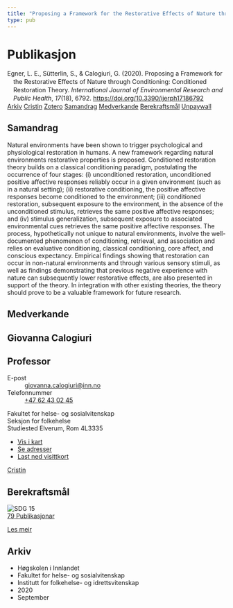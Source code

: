 ```yaml
---
title: "Proposing a Framework for the Restorative Effects of Nature through Conditioning: Conditioned Restoration Theory"
type: pub
---
```

<h1>Publikasjon</h1>
<article id="csl-bib-container-Y6XXJ6EZ" class="csl-bib-container">
  <div class="csl-bib-body" style="line-height: 1.35; padding-left: 1em; text-indent:-1em;">
  <div class="csl-entry">Egner, L. E., S&#xFC;tterlin, S., &amp; Calogiuri, G. (2020). Proposing a Framework for the Restorative Effects of Nature through Conditioning: Conditioned Restoration Theory. <i>International Journal of Environmental Research and Public Health</i>, <i>17</i>(18), 6792. <a href="https://doi.org/10.3390/ijerph17186792">https://doi.org/10.3390/ijerph17186792</a></div>
</div>
  <div class="csl-bib-buttons">
    <a href="#taxonomy-article-Y6XXJ6EZ" class="csl-bib-button">Arkiv</a>
    <a href="https://app.cristin.no/results/show.jsf?id=1831053" alt="Cristin URL" class="csl-bib-button">Cristin</a>
    <a href="http://zotero.org/groups/5022929/items/Y6XXJ6EZ" alt="Zotero URL" class="csl-bib-button">Zotero</a>
    <a href="#abstract-article-Y6XXJ6EZ" class="csl-bib-button">Samandrag</a>
    <a href="#contributors-article-Y6XXJ6EZ" class="csl-bib-button">Medverkande</a>
    <a href="#sdg-article-Y6XXJ6EZ" class="csl-bib-button">Berekraftsmål</a>
    <a href="https://www.mdpi.com/1660-4601/17/18/6792/pdf" class="csl-bib-button">Unpaywall</a>
  </div>
  <div id="csl-bib-meta-container-Y6XXJ6EZ"></div>
</article>
<div id="csl-bib-meta-Y6XXJ6EZ" class="csl-bib-meta">
  <article id="abstract-article-Y6XXJ6EZ" class="abstract-article">
    <h1>Samandrag</h1>
    Natural environments have been shown to trigger psychological and physiological restoration in humans. A new framework regarding natural environments restorative properties is proposed. Conditioned restoration theory builds on a classical conditioning paradigm, postulating the occurrence of four stages: (i) unconditioned restoration, unconditioned positive affective responses reliably occur in a given environment (such as in a natural setting); (ii) restorative conditioning, the positive affective responses become conditioned to the environment; (iii) conditioned restoration, subsequent exposure to the environment, in the absence of the unconditioned stimulus, retrieves the same positive affective responses; and (iv) stimulus generalization, subsequent exposure to associated environmental cues retrieves the same positive affective responses. The process, hypothetically not unique to natural environments, involve the well-documented phenomenon of conditioning, retrieval, and association and relies on evaluative conditioning, classical conditioning, core affect, and conscious expectancy. Empirical findings showing that restoration can occur in non-natural environments and through various sensory stimuli, as well as findings demonstrating that previous negative experience with nature can subsequently lower restorative effects, are also presented in support of the theory. In integration with other existing theories, the theory should prove to be a valuable framework for future research.
  </article>
  <article id="contributors-article-Y6XXJ6EZ" class="contributors-article">
    <h1>Medverkande</h1>
    <div class="personas">
<div class="vrtx-hinn-person-card">
<div class="photo">
<i class="lar la-user-circle missing-person"></i>
</div>
<div class="info">
<hgroup><h1>Giovanna Calogiuri</h1>
<h2>Professor</h2>
</hgroup><dl>
<dt>E-post</dt>
<dd>
<a href="mailto:giovanna.calogiuri@inn.no">giovanna.calogiuri@inn.no</a>
</dd>
<dt>Telefonnummer</dt>
<dd><a href="tel:+4762430245">
+47 62 43 02 45
</a></dd>
</dl>
<p>
Fakultet for helse- og sosialvitenskap<br>
Seksjon for folkehelse<br>
Studiested Elverum,
Rom 4L3335
</p>
<ul class="vrtx-hinn-links">
<li><a href="https://www.google.com/maps?q=60.88177,11.53669">Vis i kart</a></li>
<li><a href="https://www.inn.no/finn-en-ansatt/giovanna-calogiuri.html#vrtx-hinn-addresses">Se adresser</a></li>
<li><a href="https://www.inn.no/finn-en-ansatt/giovanna-calogiuri.html?vrtx=vcf">Last ned visittkort</a></li>
</ul>
</div>
</div>
<a href="https://app.cristin.no/persons/show.jsf?id=358086" alt="Cristin URL" class="personas-cristin">Cristin</a>
</div>
  </article>
  <article id="sdg-article-Y6XXJ6EZ" class="sdg-article">
    <h1>Berekraftsmål</h1>
    <div class="sdg-container"><div id="sdg15" class="sdg">
<img src="{{< params subfolder >}}images/sdg/sdg15_no.png" class="image" alt="SDG 15">
<div class="sdg-overlay">
<a href="{{< params subfolder >}}no/archive/?sdg=15#archive" class="sdg-publication-count"><span>79</span> Publikasjonar</a>
<p><a href="https://www.fn.no/om-fn/fns-baerekraftsmaal/livet-paa-land?lang=nno-NO" class="sdg-read-more">Les meir</a></p>
</div>
</div></div>
  </article>
  <article id="taxonomy-article-Y6XXJ6EZ" class="taxonomy-article">
    <h1>Arkiv</h1>
    <ul>
      <li>Høgskolen i Innlandet</li>
      <li>Fakultet for helse- og sosialvitenskap</li>
      <li>Institutt for folkehelse- og idrettsvitenskap</li>
      <li>2020</li>
      <li>September</li>
    </ul>
  </article>
</div>
